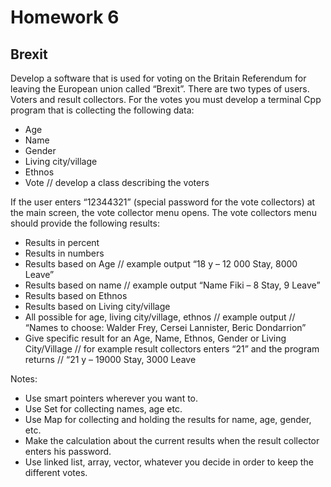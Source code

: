 # Homework 6


## Brexit

Develop a software that is used for voting on the Britain Referendum for leaving the European union called “Brexit”.
There are two types of users. Voters and result collectors.
For the votes you must develop a terminal Cpp program that is collecting the following data:
- Age
- Name
- Gender
- Living city/village
- Ethnos 
- Vote
// develop a class describing the voters

If the user enters “12344321” (special password for the vote collectors) at the main screen, the vote collector menu opens. The vote collectors menu should provide the following results:
- Results in percent
- Results in numbers
- Results based on Age // example output “18 y – 12 000 Stay, 8000 Leave”
- Results based on name // example output “Name Fiki – 8 Stay, 9 Leave”
- Results based on Ethnos
- Results based on Living city/village
- All possible for age, living city/village, ethnos // example output
// “Names to choose: Walder Frey, Cersei Lannister, Beric Dondarrion”
- Give specific result for an Age, Name, Ethnos, Gender or Living City/Village
// for example result collectors enters “21” and the program returns 
// “21 y – 19000 Stay, 3000 Leave

Notes:
- Use smart pointers wherever you want to.
- Use Set for collecting names, age etc.
- Use Map for collecting and holding the results for name, age, gender, etc.
- Make the calculation about the current results when the result collector enters his password.
- Use linked list, array, vector, whatever you decide in order to keep the different votes.
